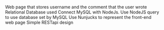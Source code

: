 Web page that stores username and the comment that the user wrote <br />
Relational Database used
Connect MySQL with NodeJs.
Use NodeJS query to use database set by MySQL
Use Nunjucks to represent the front-end web page
Simple RESTapi design 
